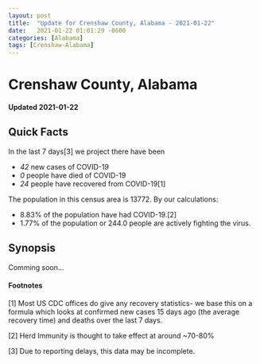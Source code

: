 ```yaml
---
layout: post
title:  "Update for Crenshaw County, Alabama - 2021-01-22"
date:   2021-01-22 01:01:29 -0600
categories: [Alabama]
tags: [Crenshaw-Alabama]
---
```


# Crenshaw County, Alabama
#### Updated 2021-01-22

## Quick Facts

In the last 7 days[3] we project there have been
- *42* new cases of COVID-19
- *0* people have died of COVID-19
- *24* people have recovered from COVID-19[1]

The population in this census area is 13772. By our calculations:
- 8.83% of the population have had COVID-19.[2]
- 1.77% of the population or 244.0 people are actively fighting the virus.

## Synopsis

Comming soon...


#### Footnotes

[1] Most US CDC offices do give any recovery statistics- we base this on a formula which looks at confirmed new cases
15 days ago (the average recovery time) and deaths over the last 7 days.

[2] Herd Immunity is thought to take effect at around ~70-80%

[3] Due to reporting delays, this data may be incomplete.
 
    